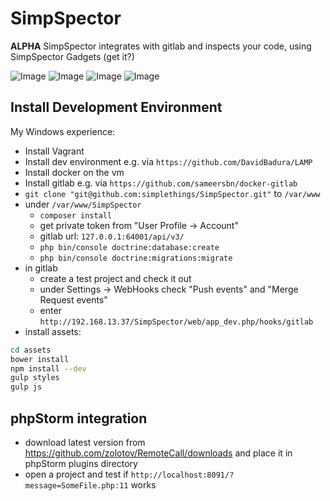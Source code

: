 SimpSpector
===========

**ALPHA** SimpSpector integrates with gitlab and inspects your code, using SimpSpector Gadgets (get it?)

![Image](../master/docs/dashboard.png?raw=true)
![Image](../master/docs/project.png?raw=true)
![Image](../master/docs/commit.png?raw=true)
![Image](../master/docs/commit2.png?raw=true)


Install Development Environment
-------------------------------

My Windows experience:
* Install Vagrant
* Install dev environment e.g. via `https://github.com/DavidBadura/LAMP`
* Install docker on the vm
* Install gitlab e.g. via `https://github.com/sameersbn/docker-gitlab`
* `git clone "git@github.com:simplethings/SimpSpector.git"` to `/var/www`
* under `/var/www/SimpSpector`
  * `composer install`
  * get private token from "User Profile -> Account"
  * gitlab url: `127.0.0.1:64001/api/v3/`
  * `php bin/console doctrine:database:create`
  * `php bin/console doctrine:migrations:migrate`
* in gitlab
  * create a test project and check it out
  * under Settings -> WebHooks check "Push events" and "Merge Request events"
  * enter `http://192.168.13.37/SimpSpector/web/app_dev.php/hooks/gitlab`
* install assets:

```bash
cd assets
bower install
npm install --dev
gulp styles
gulp js

```

phpStorm integration
--------------------
* download latest version from https://github.com/zolotov/RemoteCall/downloads and place it in phpStorm plugins directory
* open a project and test if `http://localhost:8091/?message=SomeFile.php:11` works


